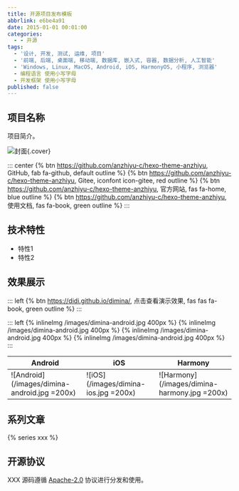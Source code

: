 ```yaml
---
title: 开源项目发布模板
abbrlink: e6be4a91
date: 2015-01-01 00:01:00
categories:
  - - 开源
tags:
  - '设计, 开发, 测试, 运维, 项目'
  - '前端, 后端, 桌面端, 移动端, 数据库, 嵌入式, 容器, 数据分析, 人工智能'
  - 'Windows, Linux, MacOS, Android, iOS, HarmonyOS, 小程序, 浏览器'
  - 编程语言 使用小写字母
  - 开发框架 使用小写字母
published: false
---
```


## 项目名称

项目简介。

![封面](/assets/image/cover.png){.cover}

::: center
{% btn https://github.com/anzhiyu-c/hexo-theme-anzhiyu, GitHub, fab fa-github, default outline %}
{% btn https://github.com/anzhiyu-c/hexo-theme-anzhiyu, Gitee, iconfont icon-gitee, red outline %}
{% btn https://github.com/anzhiyu-c/hexo-theme-anzhiyu, 官方网站, fas fa-home, blue outline %}
{% btn https://github.com/anzhiyu-c/hexo-theme-anzhiyu, 使用文档, fas fa-book, green outline %}
:::

## 技术特性

- 特性1
- 特性2

## 效果展示

::: left
{% btn https://didi.github.io/dimina/, 点击查看演示效果, fas fas fa-book, green outline %}
:::

::: left
{% inlineImg /images/dimina-android.jpg 400px %}
{% inlineImg /images/dimina-android.jpg 400px %}
{% inlineImg /images/dimina-android.jpg 400px %}
{% inlineImg /images/dimina-android.jpg 400px %}
:::

| Android | iOS | Harmony |
| --- |  --- |  --- |
| ![Android](/images/dimina-android.jpg =200x) | ![iOS](/images/dimina-ios.jpg =200x) | ![Harmony](/images/dimina-harmony.jpg =200x) |

## 系列文章

{% series xxx %}

## 开源协议

XXX 源码遵循 [Apache-2.0](https://blog.v4coder.cn) 协议进行分发和使用。
